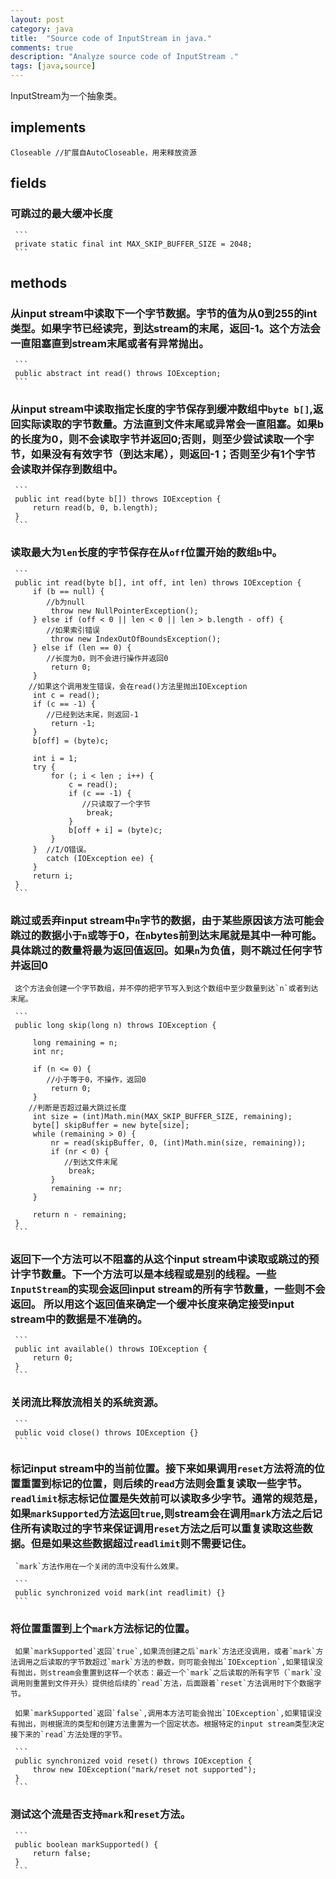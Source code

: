 ```yaml
---
layout: post
category: java
title:  "Source code of InputStream in java."
comments: true
description: "Analyze source code of InputStream ."
tags: [java,source]
---
```




InputStream为一个抽象类。

## implements

   ```
   Closeable //扩展自AutoCloseable，用来释放资源
   ```

## fields

### 可跳过的最大缓冲长度

     ```
     private static final int MAX_SKIP_BUFFER_SIZE = 2048;
     ```

## methods

### 从input stream中读取下一个字节数据。字节的值为从0到255的int类型。如果字节已经读完，到达stream的末尾，返回-1。这个方法会一直阻塞直到stream末尾或者有异常抛出。

     ```
     public abstract int read() throws IOException;
     ```

### 从input stream中读取指定长度的字节保存到缓冲数组中`byte b[]`,返回实际读取的字节数量。方法直到文件末尾或异常会一直阻塞。如果b的长度为0，则不会读取字节并返回0;否则，则至少尝试读取一个字节，如果没有有效字节（到达末尾），则返回-1；否则至少有1个字节会读取并保存到数组中。

     ```
     public int read(byte b[]) throws IOException {
         return read(b, 0, b.length);
     }
     ```

### 读取最大为`len`长度的字节保存在从`off`位置开始的数组`b`中。

     ```
     public int read(byte b[], int off, int len) throws IOException {
         if (b == null) {
         	//b为null
             throw new NullPointerException();
         } else if (off < 0 || len < 0 || len > b.length - off) {
         	//如果索引错误
             throw new IndexOutOfBoundsException();
         } else if (len == 0) {
         	//长度为0，则不会进行操作并返回0
             return 0;
         }
     	//如果这个调用发生错误，会在read()方法里抛出IOException
         int c = read();
         if (c == -1) {
         	//已经到达末尾，则返回-1
             return -1;
         }
         b[off] = (byte)c;

         int i = 1;
         try {
             for (; i < len ; i++) {
                 c = read();
                 if (c == -1) {
                 	//只读取了一个字节
                     break;
                 }
                 b[off + i] = (byte)c;
             }
         } 	//I/O错误。
         	catch (IOException ee) {
         }
         return i;
     }
     ```

### 跳过或丢弃input stream中`n`字节的数据，由于某些原因该方法可能会跳过的数据小于`n`或等于0，在`n`bytes前到达末尾就是其中一种可能。具体跳过的数量将最为返回值返回。如果`n`为负值，则不跳过任何字节并返回0

     这个方法会创建一个字节数组，并不停的把字节写入到这个数组中至少数量到达`n`或者到达末尾。

     ```
     public long skip(long n) throws IOException {

         long remaining = n;
         int nr;

         if (n <= 0) {
         	//小于等于0，不操作，返回0
             return 0;
         }
     	//判断是否超过最大跳过长度
         int size = (int)Math.min(MAX_SKIP_BUFFER_SIZE, remaining);
         byte[] skipBuffer = new byte[size];
         while (remaining > 0) {
             nr = read(skipBuffer, 0, (int)Math.min(size, remaining));
             if (nr < 0) {
             	//到达文件末尾
                 break;
             }
             remaining -= nr;
         }

         return n - remaining;
     }
     ```

### 返回下一个方法可以不阻塞的从这个input stream中读取或跳过的预计字节数量。下一个方法可以是本线程或是别的线程。一些`InputStream`的实现会返回input stream的所有字节数量，一些则不会返回。 所以用这个返回值来确定一个缓冲长度来确定接受input stream中的数据是不准确的。

     ```
     public int available() throws IOException {
         return 0;
     }
     ```

### 关闭流比释放流相关的系统资源。

     ```
     public void close() throws IOException {}
     ```

### 标记input stream中的当前位置。接下来如果调用`reset`方法将流的位置重置到标记的位置，则后续的`read`方法则会重复读取一些字节。`readlimit`标志标记位置是失效前可以读取多少字节。通常的规范是，如果`markSupported`方法返回`true`,则stream会在调用`mark`方法之后记住所有读取过的字节来保证调用`reset`方法之后可以重复读取这些数据。但是如果这些数据超过`readlimit`则不需要记住。

     `mark`方法作用在一个关闭的流中没有什么效果。

     ```
     public synchronized void mark(int readlimit) {}
     ```

### 将位置重置到上个`mark`方法标记的位置。

     如果`markSupported`返回`true`,如果流创建之后`mark`方法还没调用，或者`mark`方法调用之后读取的字节数超过`mark`方法的参数，则可能会抛出`IOException`,如果错误没有抛出，则stream会重置到这样一个状态：最近一个`mark`之后读取的所有字节（`mark`没调用则重置到文件开头）提供给后续的`read`方法，后面跟着`reset`方法调用时下个数据字节。

     如果`markSupported`返回`false`,调用本方法可能会抛出`IOException`,如果错误没有抛出，则根据流的类型和创建方法重置为一个固定状态。根据特定的input stream类型决定接下来的`read`方法处理的字节。

     ```
     public synchronized void reset() throws IOException {
         throw new IOException("mark/reset not supported");
     }
     ```

### 测试这个流是否支持`mark`和`reset`方法。

     ```
     public boolean markSupported() {
         return false;
     }
     ```